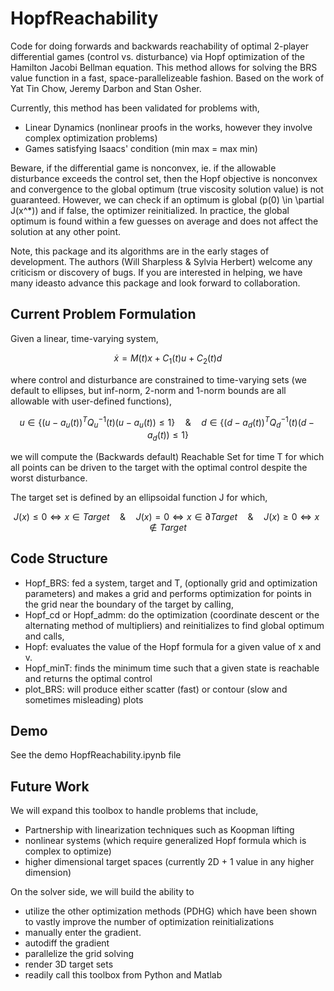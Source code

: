 # HopfReachability
Code for doing forwards and backwards reachability of optimal 2-player differential games (control vs. disturbance) via Hopf optimization of the Hamilton Jacobi Bellman equation. This method allows for solving the BRS value function in a fast, space-parallelizeable fashion. Based on the work of Yat Tin Chow, Jeremy Darbon and Stan Osher.

Currently, this method has been validated for problems with,
- Linear Dynamics (nonlinear proofs in the works, however they involve complex optimization problems)
- Games satisfying Isaacs' condition (min max = max min)

Beware, if the differential game is nonconvex, ie. if the allowable disturbance exceeds the control set, then the Hopf objective is nonconvex and convergence to the global optimum (true viscosity solution value) is not guaranteed. However, we can check if an optimum is global (p(0) \in \partial J(x^*)) and if false, the optimizer reinitialized. In practice, the global optimum is found within a few guesses on average and does not affect the solution at any other point.

Note, this package and its algorithms are in the early stages of development. The authors (Will Sharpless & Sylvia Herbert) welcome any criticism or discovery of bugs. If you are interested in helping, we have many ideasto advance this package and look forward to collaboration.

## Current Problem Formulation

Given a linear, time-varying system,
```math
\dot{x} = M(t)x + C_1(t) u + C_2(t) d
```
where control and disturbance are constrained to time-varying sets (we default to ellipses, but inf-norm, 2-norm and 1-norm bounds are all allowable with user-defined functions),
```math
u \in \{(u-a_u (t))^T Q^{-1}_u (t) (u-a_u (t)) \leq 1\} \quad \& \quad d \in \{(d-a_d (t))^T Q^{-1}_d (t) (d-a_d (t)) \leq 1 \}
```
we will compute the (Backwards default) Reachable Set for time T for which all points can be driven to the target with the optimal control despite the worst disturbance.

The target set is defined by an ellipsoidal function J for which,
```math
J(x) \leq 0 \iff x \in Target \quad \& \quad J(x) = 0 \iff x \in \partial Target \quad \& \quad J(x) \geq 0 \iff x \notin Target
```

## Code Structure

- Hopf_BRS: fed a system, target and T, (optionally grid and optimization parameters) and makes a grid and performs optimization for points in the grid near the boundary of the target by calling,
- Hopf_cd or Hopf_admm: do the optimization (coordinate descent or the alternating method of multipliers) and reinitializes to find global optimum and calls,
- Hopf: evaluates the value of the Hopf formula for a given value of x and v.
- Hopf_minT: finds the minimum time such that a given state is reachable and returns the optimal control
- plot_BRS: will produce either scatter (fast) or contour (slow and sometimes misleading) plots

## Demo

See the demo HopfReachability.ipynb file

## Future Work

We will expand this toolbox to handle problems that include, 
- Partnership with linearization techniques such as Koopman lifting
- nonlinear systems (which require generalized Hopf formula which is complex to optimize)
- higher dimensional target spaces (currently 2D + 1 value in any higher dimension)

On the solver side, we will build the ability to 
- utilize the other optimization methods (PDHG) which have been shown to vastly improve the number of optimization reinitializations 
- manually enter the gradient. 
- autodiff the gradient
- parallelize the grid solving
- render 3D target sets
- readily call this toolbox from Python and Matlab
